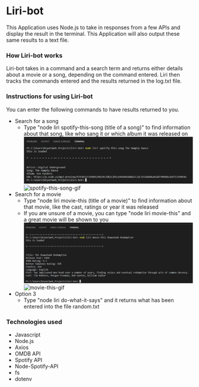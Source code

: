 # Liri-bot

This Application uses Node.js to take in responses from a few APIs and display the result in the terminal.  This Application will also output these same results to a text file.

### How Liri-bot works
Liri-bot takes in a command and a search term and returns either details about a movie or a song, depending on the command entered.  Liri then tracks the commands entered and the results returned in the log.txt file.

### Instructions for using Liri-bot
You can enter the following commands to have results returned to you.
* Search for a song
    * Type "node liri spotify-this-song (title of a song)" to find information about that song, like who sang it or which album it was released on
    ![spotify-this-song](./assets/images/screenshots/liri-bot-spotify-this-song.jpg)
    ![spotify-this-song-gif](https://media.giphy.com/media/h2Nj3lP4WHxpjMfaXM/giphy.gif)
* Search for a movie
    * Type "node liri movie-this (title of a movie)" to find information about that movie, like the cast, ratings or year it was released
    * If you are unsure of a movie, you can type "node liri movie-this" and a great movie will be shown to you
    ![movie-this](./assets/images/screenshots/liri-bot-movie-this.jpg)
    ![movie-this-gif](https://media.giphy.com/media/h2Nj3lP4WHxpjMfaXM/giphy.gif)
* Option 3
    * Type "node liri do-what-it-says" and it returns what has been entered into the file random.txt

### Technologies used
* Javascript
* Node.js
* Axios
* OMDB API
* Spotify API
* Node-Spotify-API
* fs
* dotenv
